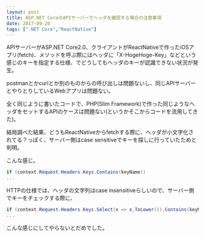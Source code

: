 ```yaml
---
layout: post
title: ASP.NET CoreのAPIサーバーでヘッダを確認する場合の注意事項
date: 2017-09-20
tags: [".NET Core","ReactNative"]
---
```


APIサーバーがASP.NET Core2.0、クライアントがReactNativeで作ったiOSアプリ(fetch)、メソッドを呼ぶ際にはヘッダに「X-HogeHoge-Key」などという感じのキーを指定する仕様、でどうしてもヘッダのキーが認識できない状況が発生。

postmanとかcurlとか別のものからの呼び出しは問題ないし、同じAPIサーバーとやりとりしているWebアプリは問題ない。

全く同じように書いたコードで、PHP(Slim Framework)で作った同じようなヘッダをセットするAPIのケースは問題ない(というかそこからコードを流用してきた)。

結局調べた結果、どうもReactNativeからfetchする際に、ヘッダが小文字化されてる？っぽく、サーバー側はcase sensitiveでキーを探しに行っていたためと判明。

こんな感じ。

```csharp
if (context.Request.Headers.Keys.Contains(keyName))
...
```

HTTPの仕様では、ヘッダの文字列はcase insensitiveらしいので、サーバー側でキーをチェックする際に、

```csharp
if (context.Request.Headers.Keys.Select(x => x.ToLower()).Contains(keyName.ToLower()))
...
````

こんな感じにしてやらないとだめでした。